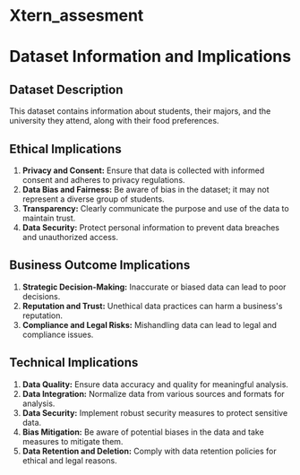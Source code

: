 # Xtern_assesment

# Dataset Information and Implications

## Dataset Description
This dataset contains information about students, their majors, and the university they attend, along with their food preferences.

## Ethical Implications
1. **Privacy and Consent:** Ensure that data is collected with informed consent and adheres to privacy regulations.
2. **Data Bias and Fairness:** Be aware of bias in the dataset; it may not represent a diverse group of students.
3. **Transparency:** Clearly communicate the purpose and use of the data to maintain trust.
4. **Data Security:** Protect personal information to prevent data breaches and unauthorized access.

## Business Outcome Implications
1. **Strategic Decision-Making:** Inaccurate or biased data can lead to poor decisions.
2. **Reputation and Trust:** Unethical data practices can harm a business's reputation.
3. **Compliance and Legal Risks:** Mishandling data can lead to legal and compliance issues.

## Technical Implications
1. **Data Quality:** Ensure data accuracy and quality for meaningful analysis.
2. **Data Integration:** Normalize data from various sources and formats for analysis.
3. **Data Security:** Implement robust security measures to protect sensitive data.
4. **Bias Mitigation:** Be aware of potential biases in the data and take measures to mitigate them.
5. **Data Retention and Deletion:** Comply with data retention policies for ethical and legal reasons.


